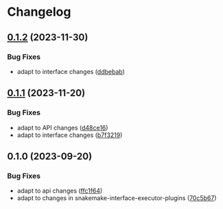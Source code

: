 # Changelog

## [0.1.2](https://github.com/snakemake/snakemake-executor-plugin-cluster-sync/compare/v0.1.1...v0.1.2) (2023-11-30)


### Bug Fixes

* adapt to interface changes ([ddbebab](https://github.com/snakemake/snakemake-executor-plugin-cluster-sync/commit/ddbebab52a8f7414f8da0347212bd24762336df8))

## [0.1.1](https://github.com/snakemake/snakemake-executor-plugin-cluster-sync/compare/v0.1.0...v0.1.1) (2023-11-20)


### Bug Fixes

* adapt to API changes ([d48ce16](https://github.com/snakemake/snakemake-executor-plugin-cluster-sync/commit/d48ce160411773a654e3906f3cdfa3aa437b55ec))
* adapt to interface changes ([b7f3219](https://github.com/snakemake/snakemake-executor-plugin-cluster-sync/commit/b7f3219899e3713493eeece9ddd4e960a2aba436))

## 0.1.0 (2023-09-20)


### Bug Fixes

* adapt to api changes ([ffc1f64](https://github.com/snakemake/snakemake-executor-plugin-cluster-sync/commit/ffc1f6457f19479059ee0e871d9c429ba63998b7))
* adapt to changes in snakemake-interface-executor-plugins ([70c5b67](https://github.com/snakemake/snakemake-executor-plugin-cluster-sync/commit/70c5b67c20b6baa2bf8ffcbe72da05046d9db056))

